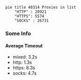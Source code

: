 
```mermaid
pie title 48314 Proxies in list
    "HTTP" : 20921
    "HTTPS": 5574
    "SOCKS" : 26731
```

### Some Info
#### Average Timeout

- mixed: 3.2s
- http: 1.3s
- https: 8.3s
- socks: 4.7s